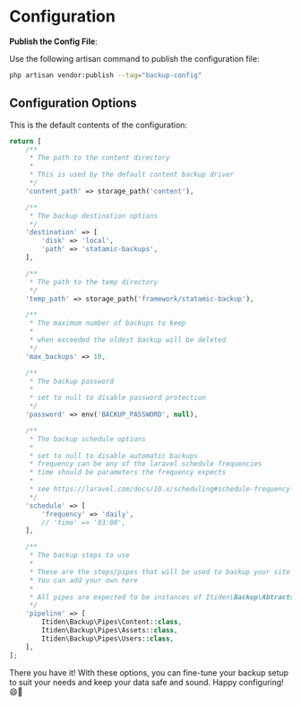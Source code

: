 # Configuration

**Publish the Config File**:

Use the following artisan command to publish the configuration file:

```sh
php artisan vendor:publish --tag="backup-config"
```

## Configuration Options

This is the default contents of the configuration:

```php
return [
    /**
     * The path to the content directory
     *
     * This is used by the default content backup driver
     */
    'content_path' => storage_path('content'),

    /**
     * The backup destination options
     */
    'destination' => [
        'disk' => 'local',
        'path' => 'statamic-backups',
    ],

    /**
     * The path to the temp directory
     */
    'temp_path' => storage_path('framework/statamic-backup'),

    /**
     * The maximum number of backups to keep
     *
     * when exceeded the oldest backup will be deleted
     */
    'max_backups' => 10,

    /**
     * The backup password
     *
     * set to null to disable password protection
     */
    'password' => env('BACKUP_PASSWORD', null),

    /**
     * The backup schedule options
     *
     * set to null to disable automatic backups
     * frequency can be any of the laravel schedule frequencies
     * time should be parameters the frequency expects
     *
     * see https://laravel.com/docs/10.x/scheduling#schedule-frequency-options
     */
    'schedule' => [
        'frequency' => 'daily',
        // 'time' => '03:00',
    ],

    /**
     * The backup steps to use
     *
     * These are the steps/pipes that will be used to backup your site
     * You can add your own here
     *
     * All pipes are expected to be instances of Itiden\Backup\Abtracts\BackupPipe
     */
    'pipeline' => [
        Itiden\Backup\Pipes\Content::class,
        Itiden\Backup\Pipes\Assets::class,
        Itiden\Backup\Pipes\Users::class,
    ],
];
```

There you have it! With these options, you can fine-tune your backup setup to suit your needs and keep your data safe and sound. Happy configuring! 😄🚀

